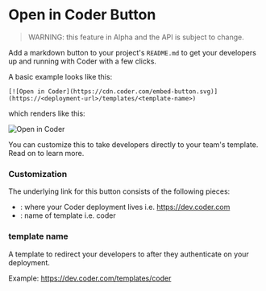 # Open in Coder Button

> WARNING: this feature in Alpha and the API is subject to change.

Add a markdown button to your project's `README.md` to get your developers up and running with Coder with a few clicks.

A basic example looks like this:

```text
[![Open in Coder](https://cdn.coder.com/embed-button.svg)](https://<deployment-url>/templates/<template-name>)
```

which renders like this:

![Open in Coder](https://cdn.coder.com/embed-button.svg)

You can customize this to take developers directly to your team's template. Read on to learn more.

### Customization

The underlying link for this button consists of the following pieces:
- <deployment-url>: where your Coder deployment lives i.e. https://dev.coder.com
- <template-name>: name of template i.e. coder

### template name

A template to redirect your developers to after they authenticate on your deployment.

Example: https://dev.coder.com/templates/coder
